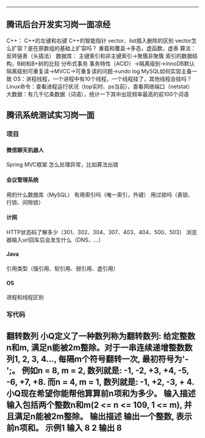 ---------------------------------------------
## 腾讯后台开发实习岗一面凉经
C++：
	C++的左键和右键
	C++的智能指针
	vector、list插入删除的区别
	vector怎么扩容？是在原数组的基础上扩容吗？
	重载和覆盖->多态，虚函数，虚表
算法：反转链表（头插法）
数据库：
	主键索引和非主键索引->聚簇非聚簇
	索引的数据结构，B树和B+树的比较
	分布式事务
	事务特性（ACID）->隔离级别->InnoDB默认隔离级别可重复读->MVCC->可重复读的问题->undo log
	MySQL如何实现主备一致
OS：进程线程，一个进程中有10个线程，一个线程挂了，其他线程会挂吗？
Linux命令：查看进程运行状况（top实时、ps当前），查看网络端口（netstat）
大数据：有几千亿条数据（词语），统计一下其中出现频率最高的前100个词语

## 腾讯系统测试实习岗一面
### 项目
#### 微信聊天机器人
Spring MVC框架
怎么处理异常，比如算法出错
#### 会议管理系统
用的什么数据库（MySQL）
有用索引吗（唯一索引，外键）
用过锁吗（表锁、行锁、间隙锁）

#### 计网
HTTP状态码了解多少（301、302、304、307、403、404、500、503）
浏览器输入url回车后会发生什么（DNS、...）

#### Java
引用类型（强引用、软引用、弱引用、虚引用）

#### OS
进程和线程区别

### 写代码
翻转数列
小Q定义了一种数列称为翻转数列:
给定整数n和m, 满足n能被2m整除。对于一串连续递增整数数列1, 2, 3, 4..., 每隔m个符号翻转一次, 最初符号为'-';。
例如n = 8, m = 2, 数列就是: -1, -2, +3, +4, -5, -6, +7, +8.
而n = 4, m = 1, 数列就是: -1, +2, -3, + 4.
小Q现在希望你能帮他算算前n项和为多少。
输入描述
输入包括两个整数n和m(2 <= n <= 109, 1 <= m), 并且满足n能被2m整除。
输出描述
输出一个整数, 表示前n项和。
示例1
输入
8 2
输出
8
-----------------------------------------------
